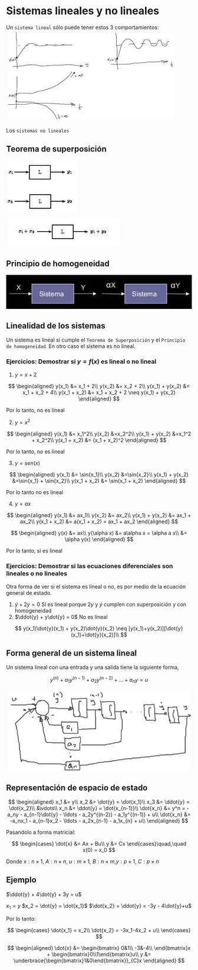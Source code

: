 # Sistemas lineales y no lineales
Un `sistema lineal` sólo puede tener estos 3 comportamientos:
![1075047a4dd3901dbe9e177f4a79c055.png](../../img/45c83e6e9e0746bf89e72333f47a3e24.png)

Los `sistemas no lineales`

## Teorema de superposición
![6941d00ee7b940bbd85cc4e1a8b85ff3.png](../../img/5688cb6c62814f2a9a421f9e03aa9b1f.png)
![cc21309907b085372c4b7b5f34a561e0.png](../../img/8798213947e048bdbda9718e0a486f3d.png)

## Principio de homogeneidad
![ab92b26b54799d796ec72aab51f81069.png](../../img/f2d244267b74476a971db4addd33a875.png)

## Linealidad de los sistemas
Un sistema es lineal si cumple el `Teorema de Superposición` y el `Principio de homogeneidad`. En otro caso el sistema es no lineal.

### Ejercicios: Demostrar si $y=f(x)$ es lineal o no lineal
1. $y = x + 2$

$$
\begin{aligned}
y(x_1) &= x_1 + 2\\
y(x_2) &= x_2 + 2\\
y(x_1) + y(x_2) &= x_1 + x_2 + 4\\
y(x_1 + x_2) &= x_1 + x_2 + 2 \neq y(x_1) + y(x_2)
\end{aligned}
$$

 Por lo tanto, no es lineal
 
2. $y = x^2$

$$
\begin{aligned}
y(x_1) &= x_1^2\\
y(x_2) &=x_2^2\\
y(x_1) + y(x_2) &=x_1^2 + x_2^2\\
y(x_1 + x_2) &= (x_1 + x_2)^2
\end{aligned}
$$

 Por lo tanto, no es lineal

3. $y=sen(x)$

$$
\begin{aligned}
y(x_1) &= \sin{x_1}\\
y(x_2) &=\sin{x_2}\\
y(x_1) + y(x_2) &=\sin{x_1} + \sin{x_2}\\
y(x_1 + x_2) &= \sin(x_1 + x_2)
\end{aligned}
$$

Por lo tanto no es lineal

4. $y=ax$

$$
\begin{aligned}
y(x_1) &= ax_1\\
y(x_2) &= ax_2\\
y(x_1) + y(x_2) &= ax_1 + ax_2\\
y(x_1 + x_2) &= a(x_1 + x_2) = ax_1 + ax_2
\end{aligned}
$$

$$
\begin{aligned}
y(x) &= ax\\
y(\alpha x) &= a\alpha x = \alpha a x\\
&= \alpha y(x)
\end{aligned}
$$

Por lo tanto, sí es lineal

### Ejercicios: Demostrar si las ecuaciones diferenciales son lineales o no lineales
Otra forma de ver si el sistema es lineal o no, es por medio de la ecuación general de estado.

1. $\dot{y} + 2 y = 0$ Sí es lineal porque $2 y$ y $\dot{y}$ cumplen con superposición y con homogeneidad
2. $\ddot{y} + y\dot{y} = 0$ No es lineal

$$
y(x_1)\dot{y}(x_1) + y(x_2)\dot{y}(x_2) \neq [y(x_1)+y(x_2)][\dot{y}(x_1)+\dot{y}(x_2)]\\
$$


## Forma general de un sistema lineal
Un sistema lineal con una entrada y una salida tiene la siguiente forma,

$$
y^{(n)} + a_1y^{(n-1)} + a_2y^{(n-2)} + \ldots + a_ny = u
$$


![fd2f2f03c56db40c11b27afd1fc50c11.png](../../img/c06c13dc115245988a79f644db947cc8.png)

## Representación de espacio de estado

$$
\begin{aligned}
x_1 &= y\\
x_2 &= \dot{y} = \dot{x_1}\\
x_3 &= \ddot{y} = \dot{x_2}\\
&\vdots\\
x_n &= \ddot{y} = \dot{x_{n-1}}\\
\dot{x_n} &= y^n = -a_ny - a_{n-1}\dot{y} - \ldots - a_2y^{(n-2)} - a_1y^{(n-1)} + u\\
\dot{x_n} &= -a_nx_1 - a_{n-1}x_2 - \ldots - a_2x_{n-1} - a_1x_{n} + u\\
\end{aligned}
$$


Pasandolo a forma matricial:

$$
\begin{cases}
\dot{x} &= Ax + Bu\\
y &= Cx
\end{cases}\quad,\quad x(0) = x_0
$$

Donde
$x: n\times1$, $A:n\times n$, $u:m\times 1$, $B:n\times m$,$y:p\times 1$, $C: p\times n$

## Ejemplo
$\ddot{y} + 4\dot{y} + 3y = u$

$x_1 = y$
$x_2 = \dot{y} = \dot{x_1}$
$\dot{x_2} = \ddot{y} = -3y - 4\dot{y}+u$

Por lo tanto:

$$
\begin{cases}
\dot{x_1} = x_2\\
\dot{x_2} = -3x_1-4x_2 + u\\
\end{cases}
$$

$$
\begin{aligned}
\dot{x} &= \begin{bmatrix}
0&1\\
-3&-4\\
\end{bmatrix}x + \begin{bmatrix}0\\1\end{bmatrix}u\\
y &= \underbrace{\begin{bmatrix}1&0\end{bmatrix}}_{C}x
\end{aligned}
$$
